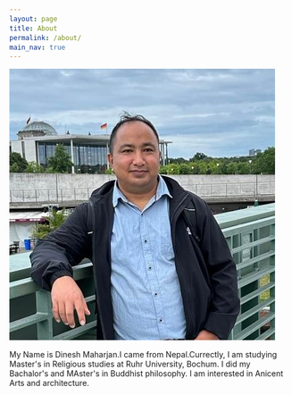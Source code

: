 ```yaml
---
layout: page
title: About
permalink: /about/
main_nav: true
---
```


![](https://github.com/Din977/world-heritage/blob/master/assets/Profile.jpg?raw=true)

My Name is Dinesh Maharjan.I came from Nepal.Currectly, I am studying Master's in Religious studies at Ruhr University, Bochum. I did my Bachalor's and MAster's in Buddhist philosophy. I am interested in Anicent Arts and architecture.

[jekyll]: https://github.com/Din977/world-heritage
